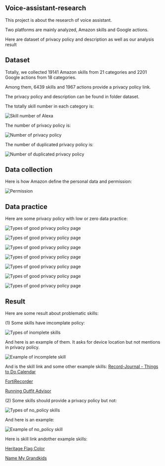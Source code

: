 ## Voice-assistant-research

This project is about the research of voice assistant.

Two platforms are mainly analyzed, Amazon skills and Google actions. 

Here are dataset of privacy policy and description as well as our analysis result


## Dataset

Totally, we collected 19141 Amazon skills from 21 categories and 2201 Google actions from 18 categories. 

Among them, 6439 skills and 1967 actions provide a privacy policy link. 

The privacy policy and description can be found in folder dataset.

The totally skill number in each category is:

![Skill number of Alexa](https://github.com/voice-assistant-research/voice-assistant/blob/master/dataset/image/skill_number.png)

The number of privacy policy is:


![Number of privacy policy](https://github.com/voice-assistant-research/voice-assistant/blob/master/dataset/image/goodpolicy.png)

The number of duplicated privacy policy is:

![Number of duplicated privacy policy](https://github.com/voice-assistant-research/voice-assistant/blob/master/dataset/image/samepolicy.png)


## Data collection

Here is how Amazon define the personal data and permission:

![Permission](https://github.com/voice-assistant-research/voice-assistant/blob/master/dataset/image/permerssion.png)

## Data practice
Here are some privacy policy with low or zero data practice:

![Types of good privacy policy page](https://github.com/voice-assistant-research/voice-assistant/blob/master/dataset/image/example2.png)

![Types of good privacy policy page](https://github.com/voice-assistant-research/voice-assistant/blob/master/dataset/image/example3.png)

![Types of good privacy policy page](https://github.com/voice-assistant-research/voice-assistant/blob/master/dataset/image/example4.png)

![Types of good privacy policy page](https://github.com/voice-assistant-research/voice-assistant/blob/master/dataset/image/example5.jpg)

![Types of good privacy policy page](https://github.com/voice-assistant-research/voice-assistant/blob/master/dataset/image/example6.jpg)

![Types of good privacy policy page](https://github.com/voice-assistant-research/voice-assistant/blob/master/dataset/image/example7.png)

![Types of good privacy policy page](https://github.com/voice-assistant-research/voice-assistant/blob/master/dataset/image/example8.png)

## Result


Here are some result about problematic skills:

(1) Some skills have imcomplate policy:

![Types of inomplete skills](https://github.com/voice-assistant-research/voice-assistant/blob/master/dataset/image/incomplete.png)

And here is an example of them. It asks for device location but not mentions in privacy policy.

![Example of incomplete skill](https://github.com/voice-assistant-research/voice-assistant/blob/master/dataset/image/example1.png)

And is the skill link and some other example skills:
[Record-Journal - Things to Do Calendar](https://www.amazon.com/Record-Journal-Things-to-Do-Calendar/dp/B07NC478M9/ref=sr_1_1?keywords=record+journal&qid=1582232641&s=digital-skills&sr=1-1)

[FortiRecorder](https://www.amazon.com/Fortinet-FortiRecorder/dp/B079P35CGQ/ref=sr_1_1?keywords=fortirecorder&qid=1582232693&s=digital-skills&sr=1-1)

[Running Outfit Advisor](https://www.amazon.com/CraftyC-Running-Outfit-Advisor/dp/B0735XW8LM/ref=sr_1_1?crid=24ZNWXDR4FZKZ&keywords=running+outfit+advisor&qid=1582232728&s=digital-skills&sprefix=Running+outfit+%2Calexa-skills%2C143&sr=1-1)



(2) Some skills should provide a privacy policy but not:

![Types of no_policy skills](https://github.com/voice-assistant-research/voice-assistant/blob/master/dataset/image/example10.jpg)

And here is an example:

![Example of no_policy skill](https://github.com/voice-assistant-research/voice-assistant/blob/master/dataset/image/example9.png)

Here is skill link andother example skills:

[Heritage Flag Color](https://www.amazon.com/Thomas-Anderson-Heritage-Flag-Color/dp/B01MR9JBWU/ref=sr_1_1?keywords=heritage+flag+color&qid=1582233183&s=digital-skills&sr=1-1)

[Name My Grandkids](https://www.amazon.com/Cooper-Name-My-Grandkids/dp/B01EW3KUXC/ref=sr_1_1?keywords=name+my+grandkids&qid=1582233215&s=digital-skills&sr=1-1)
